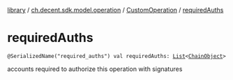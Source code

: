 [library](../../index.md) / [ch.decent.sdk.model.operation](../index.md) / [CustomOperation](index.md) / [requiredAuths](./required-auths.md)

# requiredAuths

`@SerializedName("required_auths") val requiredAuths: `[`List`](https://kotlinlang.org/api/latest/jvm/stdlib/kotlin.collections/-list/index.html)`<`[`ChainObject`](../../ch.decent.sdk.model/-chain-object/index.md)`>`

accounts required to authorize this operation with signatures

